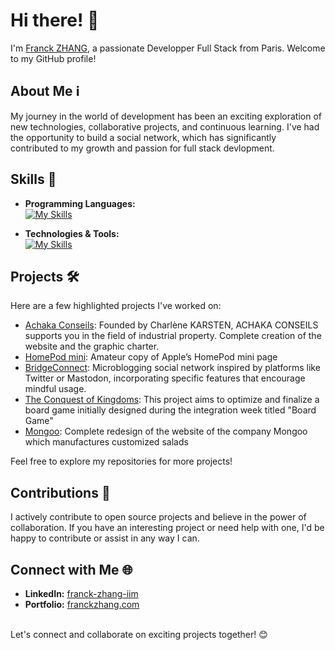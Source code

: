 # Hi there! 👋 

I'm [Franck ZHANG](https://franckzhang.com/), a passionate Developper Full Stack from Paris. Welcome to my GitHub profile!

## About Me ℹ️

My journey in the world of development has been an exciting exploration of new technologies, collaborative projects, and continuous learning. I've had the opportunity to build a social network, which has significantly contributed to my growth and passion for full stack devlopment.

## Skills 🚀

- **Programming Languages:** <br>
[![My Skills](https://skillicons.dev/icons?i=html,css,sass,python,js,php,sql)](https://skillicons.dev)

- **Technologies & Tools:** <br>
[![My Skills](https://skillicons.dev/icons?i=vscode,git,wordpress,ps,figma,xd,symfony,stackoverflow,mysql,bootstrap)](https://skillicons.dev)

## Projects 🛠️

Here are a few highlighted projects I've worked on:
- [Achaka Conseils](https://10.achakaconseils.com/?lang=en): Founded by Charlène KARSTEN, ACHAKA CONSEILS supports you in the field of industrial property. Complete creation of the website and the graphic charter.
- [HomePod mini](https://maissack.github.io/homepod_mini/): Amateur copy of Apple’s HomePod mini page
- [BridgeConnect](https://github.com/Maissack/bridgeconnect): Microblogging social network inspired by platforms like Twitter or Mastodon, incorporating specific features that encourage mindful usage.
- [The Conquest of Kingdoms](https://maissack.github.io/conquete_royaume/): This project aims to optimize and finalize a board game initially designed during the integration week titled "Board Game"
- [Mongoo](https://maissack.github.io/mongoo): Complete redesign of the website of the company Mongoo which manufactures customized salads

Feel free to explore my repositories for more projects!

## Contributions 🌟

I actively contribute to open source projects and believe in the power of collaboration. If you have an interesting project or need help with one, I'd be happy to contribute or assist in any way I can.

## Connect with Me 🌐

- **LinkedIn:** [franck-zhang-iim](https://www.linkedin.com/in/franck-zhang-iim/)
- **Portfolio:** [franckzhang.com](https://franckzhang.com/)

<br>
Let's connect and collaborate on exciting projects together! 😊
